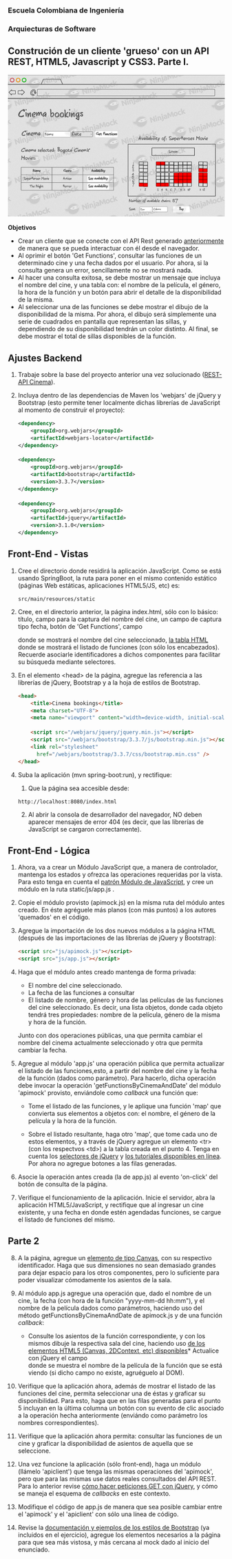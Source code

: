 

### Escuela Colombiana de Ingeniería
### Arquiecturas de Software

## Construción de un cliente 'grueso' con un API REST, HTML5, Javascript y CSS3. Parte I.

![](img/mock.png)

**Objetivos**

* Crear un cliente que se conecte con el API Rest generado [anteriormente](https://github.com/ARSW-ECI-beta/REST_API-SpringBoot-Cinema) de manera que se pueda interactuar con él desde el navegador.
* Al oprimir el botón 'Get Functions', consultar las funciones de un determinado cine y una fecha dados por el usuario. Por ahora, si la consulta genera un error, sencillamente no se mostrará nada.
* Al hacer una consulta exitosa, se debe mostrar un mensaje que incluya el nombre del cine, y una tabla con: el nombre de la película, el género, la hora de la función y un botón para abrir el detalle de la disponibilidad de la misma.
* Al seleccionar una de las funciones se debe mostrar el dibujo de la disponibilidad de la misma. Por ahora, el dibujo será simplemente una serie de cuadrados en pantalla que representan las sillas, y dependiendo de su disponibilidad tendrán un color distinto. Al final, se debe mostrar el total de sillas disponibles de la función.


## Ajustes Backend

1. Trabaje sobre la base del proyecto anterior una vez solucionado ([REST-API Cinema](https://github.com/ARSW-ECI-beta/REST_API-SpringBoot-Cinema)).
2. Incluya dentro de las dependencias de Maven los 'webjars' de jQuery y Bootstrap (esto permite tener localmente dichas librerías de JavaScript al momento de construír el proyecto):

    ```xml
    <dependency>
        <groupId>org.webjars</groupId>
        <artifactId>webjars-locator</artifactId>
    </dependency>

    <dependency>
        <groupId>org.webjars</groupId>
        <artifactId>bootstrap</artifactId>
        <version>3.3.7</version>
    </dependency>

    <dependency>
        <groupId>org.webjars</groupId>
        <artifactId>jquery</artifactId>
        <version>3.1.0</version>
    </dependency>                

    ```

## Front-End - Vistas

1. Cree el directorio donde residirá la aplicación JavaScript. Como se está usando SpringBoot, la ruta para poner en el mismo contenido estático (páginas Web estáticas, aplicaciones HTML5/JS, etc) es:  

    ```
    src/main/resources/static
    ```

4. Cree, en el directorio anterior, la página index.html, sólo con lo básico: título, campo para la captura del nombre del cine, un campo de captura tipo fecha, botón de 'Get Functions', campo <div> donde se mostrará el nombre del cine seleccionado, [la tabla HTML](https://www.w3schools.com/html/html_tables.asp) donde se mostrará el listado de funciones (con sólo los encabezados). Recuerde asociarle identificadores a dichos componentes para facilitar su búsqueda mediante selectores.

5. En el elemento \<head\> de la página, agregue las referencia a las librerías de jQuery, Bootstrap y a la hoja de estilos de Bootstrap. 
    ```html
    <head>
        <title>Cinema bookings</title>
        <meta charset="UTF-8">
        <meta name="viewport" content="width=device-width, initial-scale=1.0">

        <script src="/webjars/jquery/jquery.min.js"></script>
        <script src="/webjars/bootstrap/3.3.7/js/bootstrap.min.js"></script>
        <link rel="stylesheet"
          href="/webjars/bootstrap/3.3.7/css/bootstrap.min.css" />
    </head>
    ```


5. Suba la aplicación (mvn spring-boot:run), y rectifique:
    1. Que la página sea accesible desde:
    ```
    http://localhost:8080/index.html
    ```
    2. Al abrir la consola de desarrollador del navegador, NO deben aparecer mensajes de error 404 (es decir, que las librerías de JavaScript se cargaron correctamente).

## Front-End - Lógica

1. Ahora, va a crear un Módulo JavaScript que, a manera de controlador, mantenga los estados y ofrezca las operaciones requeridas por la vista. Para esto tenga en cuenta el [patrón Módulo de JavaScript](https://toddmotto.com/mastering-the-module-pattern/), y cree un módulo en la ruta static/js/app.js .

2. Copie el módulo provisto (apimock.js) en la misma ruta del módulo antes creado. En éste agréguele más planos (con más puntos) a los autores 'quemados' en el código.

3. Agregue la importación de los dos nuevos módulos a la página HTML (después de las importaciones de las librerías de jQuery y Bootstrap):
    ```html
    <script src="js/apimock.js"></script>
    <script src="js/app.js"></script>
    ```

4. Haga que el módulo antes creado mantenga de forma privada:
    * El nombre del cine seleccionado.
    * La fecha de las funciones a consultar
    * El listado de nombre, género y hora de las películas de las funciones del cine seleccionado. Es decir, una lista objetos, donde cada objeto tendrá tres propiedades: nombre de la película, género de la misma y hora de la función.

    Junto con dos operaciones públicas, una que permita cambiar el nombre del cinema actualmente seleccionado y otra que permita cambiar la fecha.


5. Agregue al módulo 'app.js' una operación pública que permita actualizar el listado de las funciones,esto, a partir del nombre del cine y la fecha de la función (dados como parámetro). Para hacerlo, dicha operación debe invocar la operación 'getFunctionsByCinemaAndDate' del módulo 'apimock' provisto, enviándole como _callback_ una función que:

    * Tome el listado de las funciones, y le aplique una función 'map' que convierta sus elementos a objetos con: el nombre, el género de la película y la hora de la función.

    * Sobre el listado resultante, haga otro 'map', que tome cada uno de estos elementos, y a través de jQuery agregue un elemento \<tr\> (con los respectvos \<td\>) a la tabla creada en el punto 4. Tenga en cuenta los [selectores de jQuery](https://www.w3schools.com/JQuery/jquery_ref_selectors.asp) y [los tutoriales disponibles en línea](https://www.tutorialrepublic.com/codelab.php?topic=faq&file=jquery-append-and-remove-table-row-dynamically). Por ahora no agregue botones a las filas generadas.

6. Asocie la operación antes creada (la de app.js) al evento 'on-click' del botón de consulta de la página.

7. Verifique el funcionamiento de la aplicación. Inicie el servidor, abra la aplicación HTML5/JavaScript, y rectifique que al ingresar un cine existente, y una fecha en donde estén agendadas funciones, se cargue el listado de funciones del mismo.

## Parte 2

8. A la página, agregue un [elemento de tipo Canvas](https://www.w3schools.com/html/html5_canvas.asp), con su respectivo identificador. Haga que sus dimensiones no sean demasiado grandes para dejar espacio para los otros componentes, pero lo suficiente para poder visualizar cómodamente los asientos de la sala.

9. Al módulo app.js agregue una operación que, dado el nombre de un cine,  la fecha (con hora de la función "yyyy-mm-dd hh:mm"), y el nombre de la película dados como parámetros, haciendo uso del método getFunctionsByCinemaAndDate de apimock.js y de una función _callback_:
    * Consulte los asientos de la función correspondiente, y con los mismos dibuje la respectiva sala del cine, haciendo uso [de los elementos HTML5 (Canvas, 2DContext, etc) disponibles](https://www.w3schools.com/tags/tryit.asp?filename=tryhtml5_canvas_fillstyle)* Actualice con jQuery el campo <div> donde se muestra el nombre de la película de la función que se está viendo (si dicho campo no existe, agruéguelo al DOM).

10. Verifique que la aplicación ahora, además de mostrar el listado de las funciones del cine, permita seleccionar una de éstas y graficar su disponibilidad. Para esto, haga que en las filas generadas para el punto 5 incluyan en la última columna un botón con su evento de clic asociado a la operación hecha anteriormente (enviándo como parámetro los nombres correspondientes).

11. Verifique que la aplicación ahora permita: consultar las funciones de un cine y graficar la disponibilidad de asientos de aquella que se seleccione.

12. Una vez funcione la aplicación (sólo front-end), haga un módulo (llámelo 'apiclient') que tenga las mismas operaciones del 'apimock', pero que para las mismas use datos reales consultados del API REST. Para lo anterior revise [cómo hacer peticiones GET con jQuery](https://api.jquery.com/jquery.get/), y cómo se maneja el esquema de _callbacks_ en este contexto.

13. Modifique el código de app.js de manera que sea posible cambiar entre el 'apimock' y el 'apiclient' con sólo una línea de código.

14. Revise la [documentación y ejemplos de los estilos de Bootstrap](https://v4-alpha.getbootstrap.com/examples/) (ya incluidos en el ejercicio), agregue los elementos necesarios a la página para que sea más vistosa, y más cercana al mock dado al inicio del enunciado.
